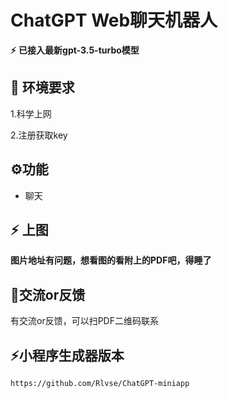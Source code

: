 # ChatGPT Web聊天机器人

**⚡** **已接入最新gpt-3.5-turbo模型**

## 🔧 环境要求

1.科学上网

2.注册获取key

## ⚙功能

* 聊天

## **⚡** 上图

**图片地址有问题，想看图的看附上的PDF吧，得睡了**

## 👻交流or反馈

有交流or反馈，可以扫PDF二维码联系

## ⚡小程序生成器版本

```https://github.com/Rlvse/ChatGPT-miniapp
https://github.com/Rlvse/ChatGPT-miniapp
```